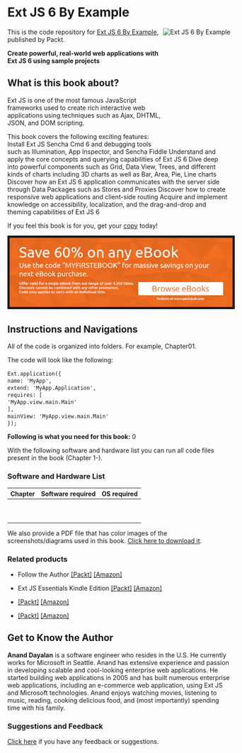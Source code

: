 # Ext JS 6 By Example

<a href="https://www.packtpub.com/web-development/ext-js-6-example?utm_source=github&utm_medium=repository&utm_campaign=9781783550494 "><img src="https://dz13w8afd47il.cloudfront.net/sites/default/files/imagecache/ppv4_main_book_cover/0494OS_Ext%20JS%206%20By%20Example_.jpg" alt="Ext JS 6 By Example" height="256px" align="right"></a>

This is the code repository for [Ext JS 6 By Example](https://www.packtpub.com/web-development/ext-js-6-example?utm_source=github&utm_medium=repository&utm_campaign=9781783550494 ), published by Packt.

**Create powerful, real-world web applications with Ext JS 6 using sample projects**

## What is this book about?
Ext JS is one of the most famous JavaScript frameworks used to create rich interactive web applications using techniques such as Ajax, DHTML, JSON, and DOM scripting.

This book covers the following exciting features:
Install Ext JS Sencha Cmd 6 and debugging tools such as Illumination, App Inspector, and Sencha Fiddle 
Understand and apply the core concepts and querying capabilities of Ext JS 6 
Dive deep into powerful components such as Grid, Data View, Trees, and different kinds of charts including 3D charts as well as Bar, Area, Pie, Line charts 
Discover how an Ext JS 6 application communicates with the server side through Data Packages such as Stores and Proxies 
Discover how to create responsive web applications and client-side routing 
Acquire and implement knowledge on accessibility, localization, and the drag-and-drop and theming capabilities of Ext JS 6 

If you feel this book is for you, get your [copy](https://www.amazon.com/dp/178355049X) today!

<a href="https://www.packtpub.com/?utm_source=github&utm_medium=banner&utm_campaign=GitHubBanner"><img src="https://raw.githubusercontent.com/PacktPublishing/GitHub/master/GitHub.png" 
alt="https://www.packtpub.com/" border="5" /></a>

## Instructions and Navigations
All of the code is organized into folders. For example, Chapter01.

The code will look like the following:
```
Ext.application({
name: 'MyApp',
extend: 'MyApp.Application',
requires: [
'MyApp.view.main.Main'
],
mainView: 'MyApp.view.main.Main'
});
```

**Following is what you need for this book:**
0

With the following software and hardware list you can run all code files present in the book (Chapter 1-).
### Software and Hardware List
| Chapter | Software required | OS required |
| -------- | ------------------------------------ | ----------------------------------- |
|  |  |  |
|  |  |  |
|  |  |  |
|  |  |  |
|  |  |  |
|  |  |  |
|  |  |  |
|  |  |  |
|  |  |  |
|  |  |  |

We also provide a PDF file that has color images of the screenshots/diagrams used in this book. [Click here to download it](https://www.packtpub.com/sites/default/files/downloads/0494OS_ColorImages.pdf).

### Related products
*  Follow the Author  [[Packt]](https://www.amazon.in/Mastering-Ext-JS-Loiane-Groner-ebook/dp/B00U01QQWU?utm_source=github&utm_medium=repository&utm_campaign=) [[Amazon]](https://www.amazon.com/dp/1782164006)

*  Ext JS Essentials   Kindle Edition   [[Packt]](https://www.amazon.com/Ext-JS-Essentials-Stuart-Ashworth-ebook/dp/B00VQF59EK?utm_source=github&utm_medium=repository&utm_campaign=) [[Amazon]](https://www.amazon.com/dp/1784396621)

*  [[Packt]](https://www.amazon.in/Ext-JS-Application-Development-Blueprints/dp/1784395307?utm_source=github&utm_medium=repository&utm_campaign=) [[Amazon]](https://www.amazon.com/dp/1784395307)

*  [[Packt]]() [[Amazon]](https://www.amazon.com/dp/)

## Get to Know the Author
**Anand Dayalan**
is a software engineer who resides in the U.S. He currently works
for Microsoft in Seattle. Anand has extensive experience and passion in developing
scalable and cool-looking enterprise web applications.
He started building web applications in 2005 and has built numerous enterprise
web applications, including an e-commerce web application, using Ext JS and
Microsoft technologies.
Anand enjoys watching movies, listening to music, reading, cooking delicious food,
and (most importantly) spending time with his family.


### Suggestions and Feedback
[Click here](https://docs.google.com/forms/d/e/1FAIpQLSdy7dATC6QmEL81FIUuymZ0Wy9vH1jHkvpY57OiMeKGqib_Ow/viewform) if you have any feedback or suggestions.



